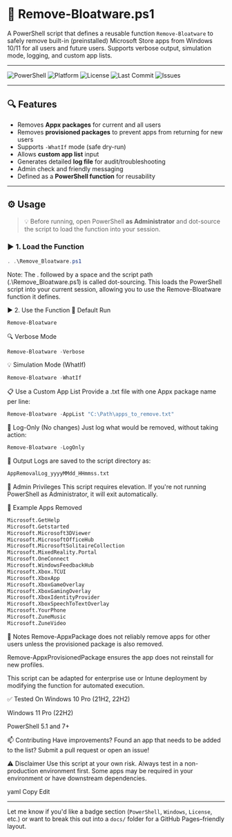 # 🧹 Remove-Bloatware.ps1

A PowerShell script that defines a reusable function `Remove-Bloatware` to safely remove built-in (preinstalled) Microsoft Store apps from Windows 10/11 for all users and future users. Supports verbose output, simulation mode, logging, and custom app lists.

---
![PowerShell](https://img.shields.io/badge/PowerShell-5.1%20%7C%207+-blue.svg)
![Platform](https://img.shields.io/badge/Platform-Windows%2010%20%7C%2011-lightgrey.svg)
![License](https://img.shields.io/github/license/sassom2112/automatic-lamp)
![Last Commit](https://img.shields.io/github/last-commit/sassom2112/automatic-lamp)
![Issues](https://img.shields.io/github/issues/sassom2112/automatic-lamp)

---

## 🔍 Features

- Removes **Appx packages** for current and all users
- Removes **provisioned packages** to prevent apps from returning for new users
- Supports `-WhatIf` mode (safe dry-run)
- Allows **custom app list** input
- Generates detailed **log file** for audit/troubleshooting
- Admin check and friendly messaging
- Defined as a **PowerShell function** for reusability

---

## ⚙️ Usage

> 💡 Before running, open PowerShell **as Administrator** and dot-source the script to load the function into your session.

### ▶️ 1. Load the Function

```powershell
. .\Remove_Bloatware.ps1
```
Note: The . followed by a space and the script path (.\Remove_Bloatware.ps1) is called dot-sourcing. This loads the PowerShell script into your current session, allowing you to use the Remove-Bloatware function it defines.

▶️ 2. Use the Function
🧼 Default Run
```powershell
Remove-Bloatware
```

🔍 Verbose Mode
```powershell
Remove-Bloatware -Verbose
```

💡 Simulation Mode (WhatIf)
```powershell
Remove-Bloatware -WhatIf
```

📋 Use a Custom App List
Provide a .txt file with one Appx package name per line:

```powershell
Remove-Bloatware -AppList "C:\Path\apps_to_remove.txt"
```

📄 Log-Only (No changes)
Just log what would be removed, without taking action:

```powershell
Remove-Bloatware -LogOnly
```

📁 Output
Logs are saved to the script directory as:

```bash
AppRemovalLog_yyyyMMdd_HHmmss.txt
```

🔐 Admin Privileges
This script requires elevation. If you're not running PowerShell as Administrator, it will exit automatically.

🧪 Example Apps Removed
```bash
Microsoft.GetHelp
Microsoft.Getstarted
Microsoft.Microsoft3DViewer
Microsoft.MicrosoftOfficeHub
Microsoft.MicrosoftSolitaireCollection
Microsoft.MixedReality.Portal
Microsoft.OneConnect
Microsoft.WindowsFeedbackHub
Microsoft.Xbox.TCUI
Microsoft.XboxApp
Microsoft.XboxGameOverlay
Microsoft.XboxGamingOverlay
Microsoft.XboxIdentityProvider
Microsoft.XboxSpeechToTextOverlay
Microsoft.YourPhone
Microsoft.ZuneMusic
Microsoft.ZuneVideo
```

📌 Notes
Remove-AppxPackage does not reliably remove apps for other users unless the provisioned package is also removed.

Remove-AppxProvisionedPackage ensures the app does not reinstall for new profiles.

This script can be adapted for enterprise use or Intune deployment by modifying the function for automated execution.

✅ Tested On
Windows 10 Pro (21H2, 22H2)

Windows 11 Pro (22H2)

PowerShell 5.1 and 7+

📫 Contributing
Have improvements? Found an app that needs to be added to the list? Submit a pull request or open an issue!

⚠️ Disclaimer
Use this script at your own risk. Always test in a non-production environment first. Some apps may be required in your environment or have downstream dependencies.

yaml
Copy
Edit

---

Let me know if you'd like a badge section (`PowerShell`, `Windows`, `License`, etc.) or want to break this out into a `docs/` folder for a GitHub Pages–friendly layout.

